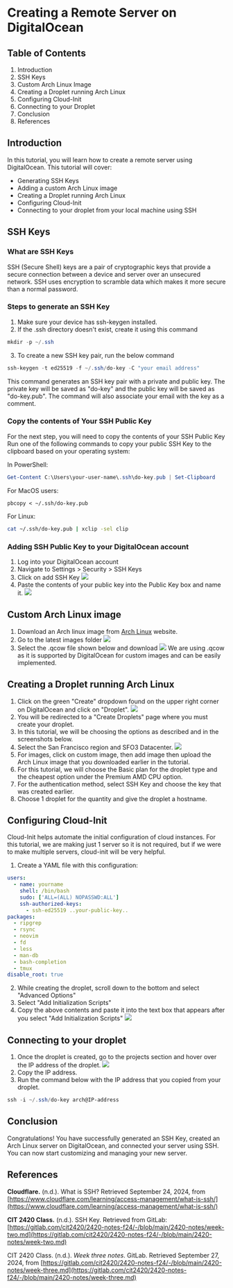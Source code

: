 # Creating a Remote Server on DigitalOcean

## Table of Contents
1. Introduction
2. SSH Keys
3. Custom Arch Linux Image
4. Creating a Droplet running Arch Linux
5. Configuring Cloud-Init
6. Connecting to your Droplet
7. Conclusion
8. References

## Introduction
In this tutorial, you will learn how to create a remote server using DigitalOcean. This tutorial will cover:
- Generating SSH Keys
- Adding a custom Arch Linux image
- Creating a Droplet running Arch Linux
- Configuring Cloud-Init
- Connecting to your droplet from your local machine using SSH

## SSH Keys

### What are SSH Keys
SSH (Secure Shell) keys are a pair of cryptographic keys that provide a secure connection between a device and server over an unsecured network. SSH uses encryption to scramble data which makes it more secure than a normal password.
### Steps to generate an SSH Key
1. Make sure your device has ssh-keygen installed.
2. If the .ssh directory doesn't exist, create it using this command
```powershell
mkdir -p ~/.ssh
```
3. To create a new SSH key pair, run the below command
```powershell
ssh-keygen -t ed25519 -f ~/.ssh/do-key -C "your email address"
```
This command generates an SSH key pair with a private and public key. The private key will be saved as "do-key" and the public key will be saved as "do-key.pub". The command will also associate your email with the key as a comment.
### Copy the contents of Your SSH Public Key
For the next step, you will need to copy the contents of your SSH Public Key
Run one of the following commands to copy your public SSH Key to the clipboard based on your operating system:

In PowerShell:
```powershell
Get-Content C:\Users\your-user-name\.ssh\do-key.pub | Set-Clipboard
```
For MacOS users:
``` 
pbcopy < ~/.ssh/do-key.pub
```
For Linux:
``` bash
cat ~/.ssh/do-key.pub | xclip -sel clip
```
### Adding SSH Public Key to your DigitalOcean account
1. Log into your DigitalOcean account
2. Navigate to Settings > Security > SSH Keys
3. Click on add SSH Key
![](Assets/SSHKey.png)
4. Paste the contents of your public key into the Public Key box and name it. 
![](Assets/SSHKey2%201.png)

## Custom Arch Linux image
1. Download an Arch linux image from [Arch Linux](https://gitlab.archlinux.org/archlinux/arch-boxes/-/packages/) website.
2. Go to the latest images folder
![](Assets/imagesArchLinux.png)
3. Select the .qcow file shown below and download
![](Assets/qcow.png)
We are using .qcow as it is supported by DigitalOcean for custom images and can be easily implemented.
## Creating a Droplet running Arch Linux
1. Click on the green "Create" dropdown found on the upper right corner on DigitalOcean and click on "Droplet".
![](Assets/CreateDroplet.png)
2. You will be redirected to a "Create Droplets" page where you must create your droplet.
3. In this tutorial, we will be choosing the options as described and in the screenshots below.
4. Select the San Francisco region and SFO3 Datacenter.
![](Assets/Region.png)
5. For images, click on custom image, then add image then upload the Arch Linux image that you downloaded earlier in the tutorial.
6. For this tutorial, we will choose the Basic plan for the droplet type and the cheapest option under the Premium AMD CPU option.
7. For the authentication method, select SSH Key and choose the key that was created earlier.
8. Choose 1 droplet for the quantity and give the droplet a hostname.
## Configuring Cloud-Init
Cloud-Init helps automate the initial configuration of cloud instances. For this tutorial, we are making just 1 server so it is not required, but if we were to make multiple servers, cloud-init will be very helpful.

1. Create a YAML file with this configuration:
```yaml
users:
  - name: yourname
    shell: /bin/bash
    sudo: ['ALL=(ALL) NOPASSWD:ALL']
    ssh-authorized-keys:
      - ssh-ed25519 ..your-public-key..
packages:
  - ripgrep
  - rsync
  - neovim
  - fd
  - less
  - man-db
  - bash-completion
  - tmux
disable_root: true
```
2. While creating the droplet, scroll down to the bottom and select "Advanced Options"
3. Select "Add Initialization Scripts"
4. Copy the above contents and paste it into the text box that appears after you select "Add Initialization Scripts"
![](Assets/Cloud-Init.png)
## Connecting to your droplet
1. Once the droplet is created, go to the projects section and hover over the IP address of the droplet.
![](Assets/IP.png)
2. Copy the IP address.
3. Run the command below with the IP address that you copied from your droplet.
``` powershell
ssh -i ~/.ssh/do-key arch@IP-address
```
## Conclusion
Congratulations! You have successfully generated an SSH Key, created an Arch Linux server on DigitalOcean, and connected your server using SSH. You can now start customizing and managing your new server.
## References

**Cloudflare.** (n.d.). What is SSH? Retrieved September 24, 2024, from [https://www.cloudflare.com/learning/access-management/what-is-ssh/](https://www.cloudflare.com/learning/access-management/what-is-ssh/)

**CIT 2420 Class.** (n.d.). SSH Key. Retrieved from GitLab: [https://gitlab.com/cit2420/2420-notes-f24/-/blob/main/2420-notes/week-two.md](https://gitlab.com/cit2420/2420-notes-f24/-/blob/main/2420-notes/week-two.md)

CIT 2420 Class. (n.d.). _Week three notes_. GitLab. Retrieved September 27, 2024, from [https://gitlab.com/cit2420/2420-notes-f24/-/blob/main/2420-notes/week-three.md](https://gitlab.com/cit2420/2420-notes-f24/-/blob/main/2420-notes/week-three.md)